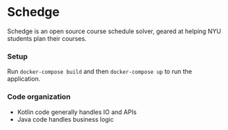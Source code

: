 # Schedge
Schedge is an open source course schedule solver, geared at helping NYU students
plan their courses.

### Setup
Run `docker-compose build` and then `docker-compose up` to run the application.

### Code organization
- Kotlin code generally handles IO and APIs
- Java code handles business logic
